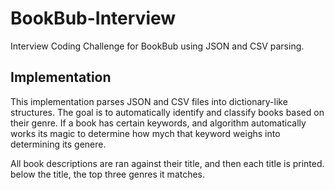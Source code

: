 # BookBub-Interview
Interview Coding Challenge for BookBub using JSON and CSV parsing. 

## Implementation
This implementation parses JSON and CSV files into dictionary-like structures. 
The goal is to automatically identify and classify books based on their genre. If a book has certain keywords, and algorithm automatically works its magic to determine how mych that keyword weighs into determining its genere.

All book descriptions are ran against their title, and then each title is printed. below the title, the top three genres it matches.
